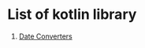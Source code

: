 # List of kotlin library #

1. [Date Converters](https://github.com/KVAMALRAJ/CodeNear-Kotlin-Library-Converters-DateConverter)
